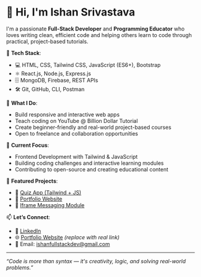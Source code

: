 # 👋 Hi, I'm Ishan Srivastava

I'm a passionate **Full-Stack Developer** and **Programming Educator** who loves writing clean, efficient code and helping others learn to code through practical, project-based tutorials.

🔧 **Tech Stack**:  
- 💻 HTML, CSS, Tailwind CSS, JavaScript (ES6+), Bootstrap  
- ⚛️ React.js, Node.js, Express.js  
- 🗄️ MongoDB, Firebase, REST APIs  
- 🛠️ Git, GitHub, CLI, Postman  

🎯 **What I Do**:  
- Build responsive and interactive web apps  
- Teach coding on YouTube @ Billion Dollar Tutorial  
- Create beginner-friendly and real-world project-based courses  
- Open to freelance and collaboration opportunities  

🚀 **Current Focus**:  
- Frontend Development with Tailwind & JavaScript  
- Building coding challenges and interactive learning modules  
- Contributing to open-source and creating educational content  

📂 **Featured Projects**:  
- 🔗 [Quiz App (Tailwind + JS)](https://github.com/ishanfullstackdev/quiz-app)  
- 🔗 [Portfolio Website](https://github.com/ishanfullstackdev/portfolio)  
- 🔗 [Iframe Messaging Module](https://github.com/ishanfullstackdev/iframe-messaging)  

📫 **Let’s Connect**:  
- 💼 [LinkedIn](https://www.linkedin.com/in/ishanfullstackdev)  
- 🌐 [Portfolio Website](https://your-portfolio-site.com) *(replace with real link)*  
- 📧 Email: ishanfullstackdev@gmail.com

---

_“Code is more than syntax — it's creativity, logic, and solving real-world problems.”_  
